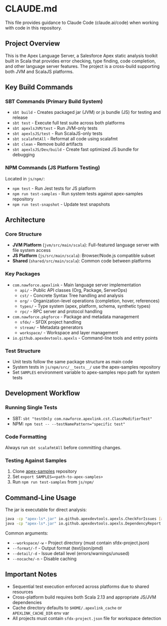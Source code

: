 # CLAUDE.md

This file provides guidance to Claude Code (claude.ai/code) when working with code in this repository.

## Project Overview

This is the Apex Language Server, a Salesforce Apex static analysis toolkit built in Scala that provides error checking, type finding, code completion, and other language server features. The project is a cross-build supporting both JVM and ScalaJS platforms.

## Key Build Commands

### SBT Commands (Primary Build System)
- `sbt build` - Creates packaged jar (JVM) or js bundle (JS) for testing and release
- `sbt test` - Execute full test suite across both platforms
- `sbt apexlsJVM/test` - Run JVM-only tests
- `sbt apexlsJS/test` - Run ScalaJS-only tests
- `sbt scalafmtAll` - Reformat all code using scalafmt
- `sbt clean` - Remove build artifacts
- `sbt apexlsJS/Dev/build` - Create fast optimized JS bundle for debugging

### NPM Commands (JS Platform Testing)
Located in `js/npm/`:
- `npm test` - Run Jest tests for JS platform
- `npm run test-samples` - Run system tests against apex-samples repository
- `npm run test-snapshot` - Update test snapshots

## Architecture

### Core Structure
- **JVM Platform** (`jvm/src/main/scala`): Full-featured language server with file system access
- **JS Platform** (`js/src/main/scala`): Browser/Node.js compatible subset
- **Shared** (`shared/src/main/scala`): Common code between platforms

### Key Packages
- `com.nawforce.apexlink` - Main language server implementation
  - `api/` - Public API classes (Org, Package, ServerOps)
  - `cst/` - Concrete Syntax Tree handling and analysis
  - `org/` - Organization-level operations (completion, hover, references)
  - `types/` - Type system (apex, platform, schema, synthetic types)
  - `rpc/` - RPC server and protocol handling
- `com.nawforce.pkgforce` - Package and metadata management
  - `sfdx/` - SFDX project handling
  - `stream/` - Metadata generators
  - `workspace/` - Workspace and layer management
- `io.github.apexdevtools.apexls` - Command-line tools and entry points

### Test Structure
- Unit tests follow the same package structure as main code
- System tests in `js/npm/src/__tests__/` use the apex-samples repository
- Set `SAMPLES` environment variable to apex-samples repo path for system tests

## Development Workflow

### Running Single Tests
- SBT: `sbt "testOnly com.nawforce.apexlink.cst.ClassModifierTest"`
- NPM: `npm test -- --testNamePattern="specific test"`

### Code Formatting
Always run `sbt scalafmtAll` before committing changes.

### Testing Against Samples
1. Clone [apex-samples](https://github.com/apex-dev-tools/apex-samples) repository
2. Set `export SAMPLES=<path-to-apex-samples>`
3. Run `npm run test-samples` from `js/npm/`

## Command-Line Usage

The jar is executable for direct analysis:
```sh
java -cp "apex-ls*.jar" io.github.apexdevtools.apexls.CheckForIssues [args]
java -cp "apex-ls*.jar" io.github.apexdevtools.apexls.DependencyReport [args]
```

Common arguments:
- `--workspace/-w` - Project directory (must contain sfdx-project.json)
- `--format/-f` - Output format (text/json/pmd)
- `--detail/-d` - Issue detail level (errors/warnings/unused)
- `--nocache/-n` - Disable caching

## Important Notes

- Sequential test execution enforced across platforms due to shared resources
- Cross-platform build requires both Scala 2.13 and appropriate JS/JVM dependencies
- Cache directory defaults to `$HOME/.apexlink_cache` or `APEXLINK_CACHE_DIR` env var
- All projects must contain `sfdx-project.json` file for workspace detection